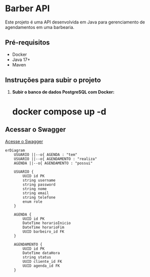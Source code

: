 # Barber API

Este projeto é uma API desenvolvida em Java para gerenciamento de agendamentos em uma barbearia.

## Pré-requisitos

- Docker
- Java 17+
- Maven

## Instruções para subir o projeto

1. **Subir o banco de dados PostgreSQL com Docker:**
    # docker compose up -d

## Acessar o Swagger
[Acesse o Swagger](http://localhost:8080/swagger-ui/index.html#/)

```mermaid
erDiagram
    USUARIO ||--o{ AGENDA : "tem"
    USUARIO ||--o{ AGENDAMENTO : "realiza"
    AGENDA ||--o{ AGENDAMENTO : "possui"

    USUARIO {
        UUID id PK
        string username
        string password
        string nome
        string email
        string telefone
        enum role
    }

    AGENDA {
        UUID id PK
        DateTime horarioInicio
        DateTime horarioFim
        UUID barbeiro_id FK
    }

    AGENDAMENTO {
        UUID id PK
        DateTime dataHora
        string status
        UUID cliente_id FK
        UUID agenda_id FK
    }
```